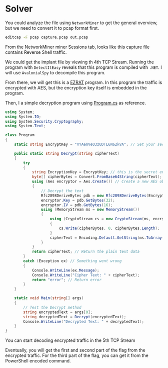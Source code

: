 # Solver
You could analyze the file using `NetworkMiner` to get the general overview, but we need to convert it to pcap format first.

```bash
editcap -F pcap capture.pcap out.pcap
```

From the NetworkMiner miner Sessions tab, looks like this capture file contains Reverse Shell traffic.

We could get the implant file by viewing th 4th TCP Stream. Running the program with `DetectItEasy` reveals that this program is compiled with `.NET`. I will use `AvalonialSpy` to decompile this program.

From there, we will get this is a [EZRAT](https://github.com/Exo-poulpe/EZRAT) program. In this program the traffic is encrypted with AES, but the encryption key itself is embedded in the program.

Then, I a simple decryption program using [Program.cs](https://github.com/Exo-poulpe/EZRAT/blob/master/EZRATClient/Program.cs) as reference.

```c#
using System;
using System.IO;
using System.Security.Cryptography;
using System.Text;

class Program
{
    static string EncryptKey = "VYAemVeO3zUDTL6N62kVA"; // Set your secret encryption key here

    public static string Decrypt(string cipherText)
    {
        try
        {
            string EncryptionKey = EncryptKey; // this is the secret encryption key you want to hide, don't show it to others
            byte[] cipherBytes = Convert.FromBase64String(cipherText); // Get the encrypted message's bytes
            using (Aes encryptor = Aes.Create()) // Create a new AES object
            {
                // Decrypt the text
                Rfc2898DeriveBytes pdb = new Rfc2898DeriveBytes(EncryptionKey, new byte[] { 86, 101, 114, 121, 95, 83, 51, 99, 114, 51, 116, 95, 83 });
                encryptor.Key = pdb.GetBytes(32);
                encryptor.IV = pdb.GetBytes(16);
                using (MemoryStream ms = new MemoryStream())
                {
                    using (CryptoStream cs = new CryptoStream(ms, encryptor.CreateDecryptor(), CryptoStreamMode.Write))
                    {
                        cs.Write(cipherBytes, 0, cipherBytes.Length);
                    }
                    cipherText = Encoding.Default.GetString(ms.ToArray());
                }
            }
            return cipherText; // Return the plain text data
        }
        catch (Exception ex) // Something went wrong
        {
            Console.WriteLine(ex.Message);
            Console.WriteLine("Cipher Text: " + cipherText);
            return "error"; // Return error
        }
    }

    static void Main(string[] args)
    {
        // Test the Decrypt method
        string encryptedText = args[0];
        string decryptedText = Decrypt(encryptedText);
        Console.WriteLine("Decrypted Text: " + decryptedText);
    }
}
```

You can start decoding encrypted traffic in the 5th TCP Stream

Eventually, you will get the first and second part of the flag from the encrypted traffic. For the third part of the flag, you can get it from the PowerShell encoded command.

